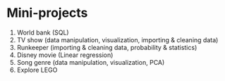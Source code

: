# Mini-projects
1. World bank (SQL)
2. TV show (data manipulation, visualization, importing & cleaning data)
3. Runkeeper (importing & cleaning data, probability & statistics)
4. Disney movie (Linear regression)
5. Song genre (data manipulation, visualization, PCA)
6. Explore LEGO
